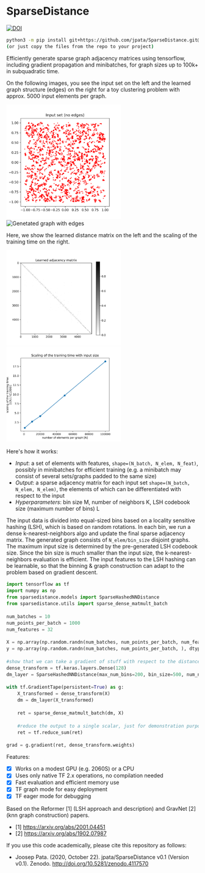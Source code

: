 SparseDistance
==============


[![DOI](https://zenodo.org/badge/306009785.svg)](https://zenodo.org/badge/latestdoi/306009785)

```bash
python3 -m pip install git+https://github.com/jpata/SparseDistance.git@v0.1
(or just copy the files from the repo to your project)
```

Efficiently generate sparse graph adjacency matrices using tensorflow, including gradient propagation and minibatches, for graph sizes up to 100k+ in subquadratic time.

On the following images, you see the input set on the left and the learned graph structure (edges) on the right for a toy clustering problem with approx. 5000 input elements per graph.
<p float="left">
  <img src="images/graph_noedge.png" alt="Input set without edges" width="300"/>
  <img src="images/graph.png" alt="Genetated graph with edges" width="300"/>
</p>

Here, we show the learned distance matrix on the left and the scaling of the training time on the right.
<p float="left">
  <img src="images/dm.png" alt="Generated adjacency matrix" width="300"/>
  <img src="images/timing.png" alt="Scaling of the complexity with input size" width="300"/>
</p>

Here's how it works:
- *Input*: a set of elements with features, `shape=(N_batch, N_elem, N_feat)`, possibly in minibatches for efficient training (e.g. a minibatch may consist of several sets/graphs padded to the same size)
 - *Output*: a sparse adjacency matrix for each input set `shape=(N_batch, N_elem, N_elem)`, the elements of which can be differentiated with respect to the input
 - *Hyperparameters*: bin size M, number of neighbors K, LSH codebook size (maximum number of bins) L

The input data is divided into equal-sized bins based on a locality sensitive hashing (LSH), which is based on random rotations. In each bin, we run a dense k-nearest-neighbors algo and update the final sparse adjacency matrix. The generated graph consists of `N_elem/bin_size` disjoint graphs.
The maximum input size is determined by the pre-generated LSH codebook size. Since the bin size is much smaller than the input size, the k-nearest-neighbors evaluation is efficient.
The input features to the LSH hashing can be learnable, so that the binning & graph construction can adapt to the problem based on gradient descent.

```python
import tensorflow as tf
import numpy as np
from sparsedistance.models import SparseHashedNNDistance
from sparsedistance.utils import sparse_dense_matmult_batch

num_batches = 10
num_points_per_batch = 1000
num_features = 32

X = np.array(np.random.randn(num_batches, num_points_per_batch, num_features), dtype=np.float32)
y = np.array(np.random.randn(num_batches, num_points_per_batch, ), dtype=np.float32)

#show that we can take a gradient of stuff with respect to the distance matrix values (but not indices!)
dense_transform = tf.keras.layers.Dense(128)
dm_layer = SparseHashedNNDistance(max_num_bins=200, bin_size=500, num_neighbors=5)

with tf.GradientTape(persistent=True) as g:
    X_transformed = dense_transform(X)
    dm = dm_layer(X_transformed)

    ret = sparse_dense_matmult_batch(dm, X)

    #reduce the output to a single scalar, just for demonstration purposes
    ret = tf.reduce_sum(ret)

grad = g.gradient(ret, dense_transform.weights)
```

Features:
 - [x] Works on a modest GPU (e.g. 2060S) or a CPU
 - [x] Uses only native TF 2.x operations, no compilation needed
 - [x] Fast evaluation and efficient memory use
 - [x] TF graph mode for easy deployment
 - [x] TF eager mode for debugging

Based on the Reformer [1] (LSH approach and description) and GravNet [2] (knn graph construction) papers.

 - [1] https://arxiv.org/abs/2001.04451
 - [2] https://arxiv.org/abs/1902.07987

If you use this code academically, please cite this repository as follows:

 - Joosep Pata. (2020, October 22). jpata/SparseDistance v0.1 (Version v0.1). Zenodo. http://doi.org/10.5281/zenodo.4117570
